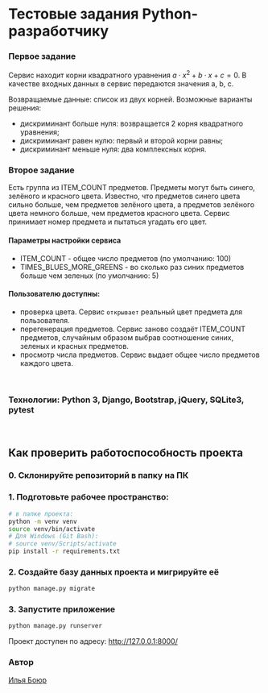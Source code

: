 # Тестовые задания Python-разработчику

### Первое задание

Сервис находит корни квадратного уравнения $a\cdot x^2 + b\cdot x + c = 0$.
В качестве входных данных в сервис передаются значения a, b, c.

Возвращаемые данные: список из двух корней.
Возможные варианты решения:
* дискриминант больше нуля: возвращается 2 корня квадратного уравнения;
* дискриминант равен нулю: первый и второй корни равны;
* дискриминант меньше нуля: два комплексных корня.

### Второе задание

Есть группа из ITEM_COUNT предметов. Предметы могут быть синего, зелёного и красного цвета. Известно, что предметов синего цвета сильно больше, чем предметов зелёного цвета, а предметов зелёного цвета немного больше, чем предметов красного цвета. Cервис принимает номер предмета и пытаться угадать его цвет. 

#### Параметры настройки сервиса
* ITEM_COUNT - общее число предметов (по умолчанию: 100)
* TIMES_BLUES_MORE_GREENS - во сколько раз синих предметов больше чем зеленых (по умолчанию: 5)

#### Пользователю доступны:
* проверка цвета. Сервис `открывает` реальный цвет предмета для пользователя.
* перегенерация предметов. Сервис заново создаёт ITEM_COUNT предметов, случайным образом выбрав соотношение синих, зеленых и красных предметов.
* просмотр числа предметов. Сервис выдает общее число предметов каждого цвета.

<br>

### Технологии: Python 3, Django, Bootstrap, jQuery, SQLite3, pytest

<br>

## Как проверить работоспособность проекта
### 0. Склонируйте репозиторий в папку на ПК
### 1. Подготовьте рабочее пространство:
```bash
# в папке проекта:
python -m venv venv
source venv/bin/activate
# Для Windows (Git Bash): 
# source venv/Scripts/activate
pip install -r requirements.txt
```
### 2. Создайте базу данных проекта и мигрируйте её
```bash
python manage.py migrate
```
### 3. Запустите приложение
```bash
python manage.py runserver
```
Проект доступен по адресу: http://127.0.0.1:8000/


### Автор
[Илья Боюр](https://github.com/IlyaBoyur)
